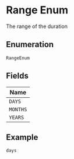 
# Range Enum

The range of the duration

## Enumeration

`RangeEnum`

## Fields

| Name |
|  --- |
| `DAYS` |
| `MONTHS` |
| `YEARS` |

## Example

```
days
```

